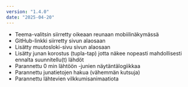 ```yaml
---
version: "1.4.0"
date: "2025-04-20"
---
```


- Teema-valitsin siirretty oikeaan reunaan mobiilinäkymässä
- GitHub-linkki siirretty sivun alaosaan
- Lisätty muutosloki-sivu sivun alaosaan
- Lisätty junan korostus (tupla-tap) jotta näkee nopeasti mahdollisesti ennalta suunnitellu(t) lähdöt
- Parannettu 0 min lähtöön -junien näytäntälogiikkaa
- Parannettu junatietojen hakua (vähemmän kutsuja)
- Parannettu lähtevien vilkkumisanimaatiota
